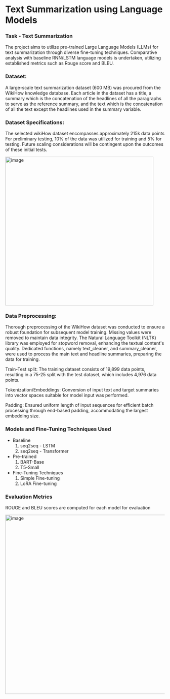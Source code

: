 # Text Summarization using Language Models

### Task - Text Summarization
The project aims to utilize pre-trained Large Language Models (LLMs) for text summarization through diverse fine-tuning techniques. Comparative analysis with baseline RNN/LSTM language models is undertaken, utilizing established metrics such as Rouge score and BLEU.

### Dataset:  
A large-scale text summarization dataset (600 MB) was procured from the WikiHow knowledge database. 
Each article in the dataset has a title, a summary which is the concatenation of the headlines of all the paragraphs to serve as the reference summary, and the text which is the concatenation of all the text except the headlines used in the summary variable.

### Dataset Specifications:
The selected wikiHow dataset encompasses approximately 215k data points
For preliminary testing, 10% of the data was utilized for training and 5% for testing. Future scaling considerations will be contingent upon the outcomes of these initial tests.

<img width="468" alt="image" src="https://github.com/RohitMacherla3/wikiHow_text_summarization_llms/assets/89356811/ce4dccbb-7730-48f0-ade0-f4cd68f79d11">

### Data Preprocessing:
Thorough preprocessing of the WikiHow dataset was conducted to ensure a robust foundation for subsequent model training. Missing values were removed to maintain data integrity. The Natural Language Toolkit (NLTK) library was employed for stopword removal, enhancing the textual content's quality. Dedicated functions, namely text_cleaner, and summary_cleaner, were used to process the main text and headline summaries, preparing the data for training.

Train-Test split: The training dataset consists of 19,899 data points, resulting in a 75-25 split with the test dataset, which includes 4,976 data points.

Tokenization/Embeddings: Conversion of input text and target summaries into vector spaces suitable for model input was performed.

Padding: Ensured uniform length of input sequences for efficient batch processing through end-based padding, accommodating the largest embedding size.

### Models and Fine-Tuning Techniques Used
- Baseline
  1. seq2seq - LSTM
  2. seq2seq - Transformer
- Pre-trained
  1. BART-Base
  2. T5-Small
- Fine-Tuning Techniques
  1. Simple Fine-tuning
  2. LoRA Fine-tuning
 
### Evaluation Metrics
ROUGE and BLEU scores are computed for each model for evaluation

<img width="564" alt="image" src="https://github.com/RohitMacherla3/wikiHow_text_summarization_llms/assets/89356811/ebf09f94-006d-4b5b-bda9-39a8d549bd33">




